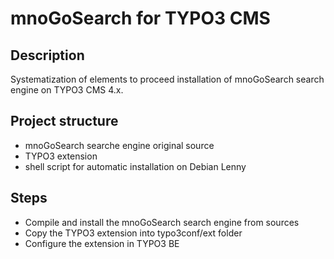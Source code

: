 # mnoGoSearch for TYPO3 CMS #

## Description ##

Systematization of elements to proceed installation of mnoGoSearch search engine on TYPO3 CMS 4.x.

## Project structure ##

* mnoGoSearch searche engine original source
* TYPO3 extension
* shell script for automatic installation on Debian Lenny

## Steps ##

* Compile and install the mnoGoSearch search engine from sources
* Copy the TYPO3 extension into typo3conf/ext folder
* Configure the extension in TYPO3 BE
